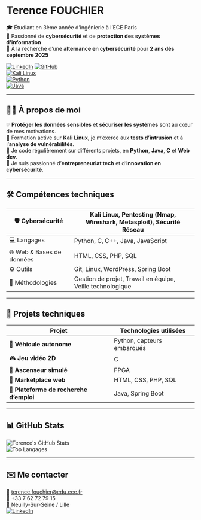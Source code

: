 # Terence FOUCHIER

🎓 Étudiant en 3ème année d’ingénierie à l’ECE Paris  
🔐 Passionné de **cybersécurité** et de **protection des systèmes d'information**  
📅 À la recherche d’une **alternance en cybersécurité** pour **2 ans dès septembre 2025**

[![LinkedIn](https://img.shields.io/badge/LinkedIn-blue?style=for-the-badge&logo=linkedin)](https://www.linkedin.com/in/[terence-fouchier](https://www.linkedin.com/in/terence-fouchier-512b7526a/)/)  
[![GitHub](https://img.shields.io/badge/GitHub-100000?style=for-the-badge&logo=github&logoColor=white)](https://github.com/Terry2932)  
[![Kali Linux](https://img.shields.io/badge/Kali_Linux-557C94?style=for-the-badge&logo=kalilinux&logoColor=white)]()  
[![Python](https://img.shields.io/badge/Python-3670A0?style=for-the-badge&logo=python&logoColor=ffdd54)]()  
[![Java](https://img.shields.io/badge/Java-ED8B00?style=for-the-badge&logo=java&logoColor=white)]()

---

## 👨‍💻 À propos de moi

💡 **Protéger les données sensibles** et **sécuriser les systèmes** sont au cœur de mes motivations.  
🎯 Formation active sur **Kali Linux**, je m’exerce aux **tests d’intrusion** et à l’**analyse de vulnérabilités**.  
🚀 Je code régulièrement sur différents projets, en **Python**, **Java**, **C** et **Web dev**.  
💼 Je suis passionné d’**entrepreneuriat tech** et d’**innovation en cybersécurité**.

---

## 🛠️ Compétences techniques

| 🛡️ Cybersécurité       | Kali Linux, Pentesting (Nmap, Wireshark, Metasploit), Sécurité Réseau |
|------------------------|----------------------------------------------------------------------|
| 💻 Langages            | Python, C, C++, Java, JavaScript |
| 🌐 Web & Bases de données | HTML, CSS, PHP, SQL |
| ⚙️ Outils               | Git, Linux, WordPress, Spring Boot |
| 📂 Méthodologies        | Gestion de projet, Travail en équipe, Veille technologique |

---

## 🚀 Projets techniques

| Projet                                   | Technologies utilisées           |
|------------------------------------------|----------------------------------|
| 🚗 **Véhicule autonome**                | Python, capteurs embarqués       |
| 🎮 **Jeu vidéo 2D**                     | C                               |
| 🏢 **Ascenseur simulé**                 | FPGA                            |
| 🛒 **Marketplace web**                  | HTML, CSS, PHP, SQL             |
| 💼 **Plateforme de recherche d’emploi** | Java, Spring Boot               |

---

## 📊 GitHub Stats

![Terence's GitHub Stats](https://github-readme-stats.vercel.app/api?username=Terry2932&show_icons=true&theme=radical)  
![Top Langages](https://github-readme-stats.vercel.app/api/top-langs/?username=Terry2932&layout=compact&theme=radical)

---

## ✉️ Me contacter

📧 terence.fouchier@edu.ece.fr  
📱 +33 7 62 72 79 15  
📍 Neuilly-Sur-Seine / Lille  
[![LinkedIn](https://img.shields.io/badge/LinkedIn-blue?style=flat-square&logo=linkedin)](https://www.linkedin.com/in/terence-fouchier/)  
